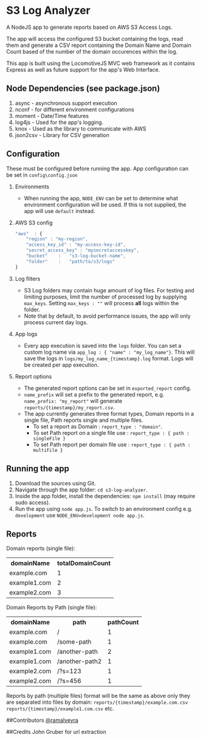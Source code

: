 # S3 Log Analyzer

A NodeJS app to generate reports based on AWS S3 Access Logs. 

The app will access the configured S3 bucket containing the logs, read them and generate a CSV report containing the Domain Name and Domain Count based of the number of the domain occurences within the log.

This app is built using the LocomotiveJS MVC web framework as it contains Express as well as future support for the app's Web Interface.

## Node Dependencies (see package.json)
1. async - asynchronous support execution
2. nconf - for different environment configurations
3. moment - Date/Time features
4. log4js - Used for the app's logging.
5. knox - Used as the library to communicate with AWS
6. json2csv - Library for CSV generation

## Configuration
These must be configured before running the app.
App configuration can be set in ``config\config.json``

1. Environments
    * When running the app, ``NODE_ENV`` can be set to determine what environment configuration will be used. If this is not supplied, the app will use ``default`` instead.

2. AWS S3 config
    
    ```javascript
    "aws"  : {
        "region" : "my-region",
        "access_key_id" : "my-access-key-id",
        "secret_access_key" : "mysecretaccesskey",
        "bucket"    :   "s3-log-bucket-name",
        "folder"    :   "path/to/s3/logs"
    }

3. Log filters
    * S3 Log folders may contain huge amount of log files. For testing and limiting purposes, limit the number of processed log by supplying ``max_keys``. Setting ``max_keys : ""`` will process **all** logs within the folder.
    * Note that by default, to avoid performance issues, the app will only process current day logs.
4. App logs
    * Every app execution is saved into the ``logs`` folder. You can set a custom log name via ``app_log : { "name" : "my_log_name"}``. This will save the logs in ``logs/my_log_name_{timestamp}.log`` format. Logs will be created per app execution.
5. Report options
    * The generated report options can be set in ``exported_report`` config.
    * ``name_prefix`` will set a prefix to the generated report, e.g. ``name_prefix: "my_report"`` will generate ``reports/{timestamp}/my_report.csv``.
    * The app currently generates three format types, Domain reports in a single file, Path reports single and multiple files.
        * To set a report as Domain : ``report_type : "domain"``.
        * To set Path report on a single file use : ``report_type : { path : singleFile }``
        * To set Path report per domain file use : ``report_type : { path : multiFile }``

## Running the app
1. Download the sources using Git.
2. Navigate through the app folder: ``cd s3-log-analyzer``.
3. Inside the app folder, install the dependencies: ``npm install`` (may require sudo access).
4. Run the app using ``node app.js``. To switch to an environment config e.g. ``development`` use ``NODE_ENV=development node app.js``.

## Reports
Domain reports (single file):

<table border="0">
<tr>
<th>domainName</th><th>totalDomainCount</th>
</tr>
<tr>
<td>example.com</td><td>1</td>
</tr>
<tr>
<td>example1.com</td><td>2</td>
</tr>
<tr>
<td>example2.com</td><td>3</td>
</tr>
</table>

Domain Reports by Path (single file):
<table border="0">
<tr>
<th>domainName</th><th>path</th><th>pathCount</th>
</tr>
<tr>
<td>example.com</td><td>/</td><td>1</td>
</tr>
<tr>
<td>example.com</td><td>/some-path</td><td>1</td>
</tr>
<tr>
<td>example1.com</td><td>/another-path </td><td>2</td>
</tr>
<tr>
<td>example1.com</td><td>/another-path2 </td><td>1</td>
</tr>
<tr>
<td>example2.com</td><td>/?s=123 </td><td>1</td>
</tr>
<tr>
<td>example2.com</td><td>/?s=456</td><td>1</td>
</tr>
</table>


Reports by path (multiple files) format will be the same as above only they are separated into files by domain:
``reports/{timestamp}/example.com.csv``
``reports/{timestamp}/example1.com.csv`` etc.


##Contributors
[@ramalveyra](https://github.com/ramalveyra)

##Credits
John Gruber for url extraction